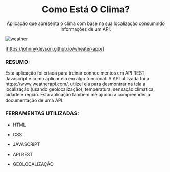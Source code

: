 <h1 align="center"> Como Está O Clima?</h1>

<p align="center">Aplicação que apresenta o clima com base na sua localização consumindo informações de um API.</p>

![weather](https://user-images.githubusercontent.com/72710750/99033842-901c7300-255a-11eb-8b11-2144787146c5.png)

[https://johnnykleyson.github.io/wheater-app/]

### **RESUMO:**

Esta aplicação foi criada para treinar conhecimentos em API REST, Javascript e como aplicar ela em algo funcional.
A API utilizada foi a https://www.weatherapi.com/, utilzei ela para desmontrar na tela a localização (usando geolocalização), 
temperatura, sensação climatica, cidade e região. Esta aplicação tambem me ajudou a compreender a documentação de uma API.


### **FERRAMENTAS UTILIZADAS:**

- HTML

- CSS

- JAVASCRIPT

- API REST 

- GEOLOCALIZAÇÃO

